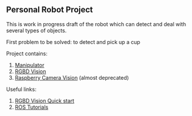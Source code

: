 ## Personal Robot Project

This is work in progress draft of the robot which can detect and deal with several types of objects.

First problem to be solved: to detect and pick up a cup

Project contains:

1. [Manipulator](manipulator/README.md)
1. [RGBD Vision](rgbd-vision/README.md)
1. [Raspberry Camera Vision](raspberry-camera-vision/README.md) (almost deprecated)

Useful links:
1. [RGBD Vision Quick start](rgbd-vision/quick-start.md)
1. [ROS Tutorials](ros-tutorials.md)
